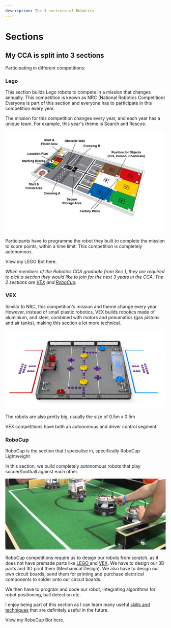 ```yaml
---
description: The 3 sections of Robotics
---
```


# Sections

## My CCA is split into 3 sections

Participating in different competitions:

### Lego

This section builds Lego robots to compete in a mission that changes annually. This competition is known as NRC (National Robotics Competition) Everyone is part of this section and everyone has to participate in this competition every year.

The mission for this competition changes every year, and each year has a unique team. For example, this year's theme is Search and Rescue.

![Fig. 3.2.1: NRC 2022 robot playfield](<../.gitbook/assets/image (4).png>)

Participants have to programme the robot they built to complete the mission to score points, within a time limit. This competition is completely autonomous.

View my LEGO Bot here.

_When members of the Robotics CCA graduate from Sec 1, they are required to pick a section they would like to join for the next 3 years in the CCA. The 2 sections are_ [_VEX_](sections.md#undefined) _and_ [_RoboCup_](sections.md#robocup)_._

### VEX

Similar to NRC, this competition's mission and theme change every year. However, instead of small plastic robotics, VEX builds robotics made of aluminium, and steel, combined with motors and pneumatics (gas pistons and air tanks), making this section a lot more technical.

![Fig 3.2.2: VEX 2021 - 2022 robot playfield (Size of 4m x 4m)](<../.gitbook/assets/image (2) (1).png>)

The robots are also pretty big, usually the size of 0.5m x 0.5m

VEX competitions have both an autonomous and driver control segment.

### RoboCup

RoboCup is the section that I specialise in, specifically RoboCup Lightweight

In this section, we build completely autonomous robots that play soccer/football against each other.

![Fig. 3.2.4: RoboCup](../.gitbook/assets/image.png)

RoboCup competitions require us to design our robots from scratch, as it does not have premade parts like [LEGO ](sections.md#lego)and [VEX](sections.md#vex). We have to design our 3D parts and 3D print them (Mechanical Design). We also have to design our own circuit boards, send them for printing and purchase electrical components to solder onto our circuit boards.

We then have to program and code our robot, integrating algorithms for robot positioning, ball detection etc.

I enjoy being part of this section as I can learn many useful [skills and techniques](skills-i-picked-up.md) that are definitely useful in the future.

View my RoboCup Bot here.
